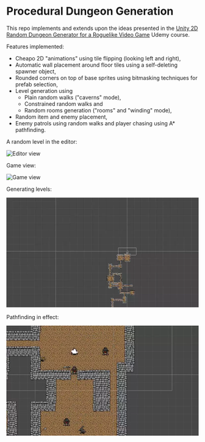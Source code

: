 # Procedural Dungeon Generation

This repo implements and extends upon the ideas presented in the
[Unity 2D Random Dungeon Generator for a Roguelike Video Game](https://www.udemy.com/course/unity-2d-random-dungeon-generator-for-a-roguelike-video-game/) 
Udemy course.

Features implemented:

- Cheapo 2D "animations" using tile flipping (looking left and right),
- Automatic wall placement around floor tiles using a self-deleting spawner object,
- Rounded corners on top of base sprites using bitmasking techniques for prefab selection,
- Level generation using
  - Plain random walks ("caverns" mode),
  - Constrained random walks and
  - Random rooms generation ("rooms" and "winding" mode),
- Random item and enemy placement,
- Enemy patrols using random walks and player chasing using A* pathfinding.

A random level in the editor:

![Editor view](.readme/editor.png)

Game view:

![Game view](.readme/game.png)

Generating levels:

![Level generation](.readme/levels.webp)

Pathfinding in effect:

![Pathfinding](.readme/pathfinding.webp)
